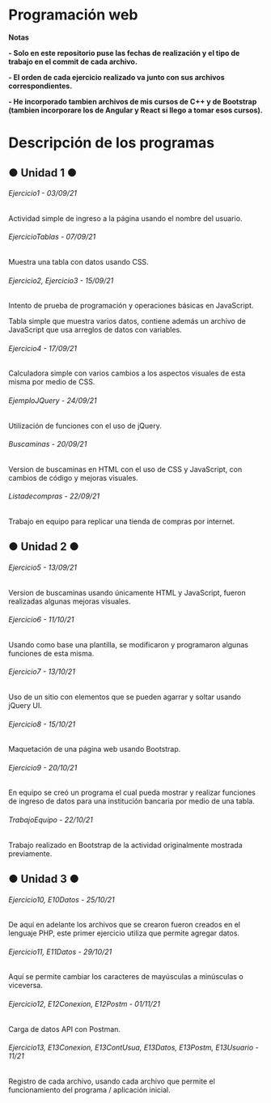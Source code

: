 # Programación web

<!----Notas---->
**Notas**

**- Solo en este repositorio puse las fechas de realización y el tipo de trabajo en el commit de cada archivo.**

**- El orden de cada ejercicio realizado va junto con sus archivos correspondientes.**

**- He incorporado tambien archivos de mis cursos de C++ y de Bootstrap (tambien incorporare los de Angular y React si llego a tomar esos cursos).**
<!----Separador de las notas---->

<!----Directorio con descripción de los programas---->
# Descripción de los programas

## ● Unidad 1 ●
###### Ejercicio1 - 03/09/21
Actividad simple de ingreso a la página usando el nombre del usuario.

<!----Separador---->

###### EjercicioTablas - 07/09/21
Muestra una tabla con datos usando CSS.

<!----Separador---->

###### Ejercicio2, Ejercicio3 - 15/09/21
Intento de prueba de programación y operaciones básicas en JavaScript.

<!----Separador---->

Tabla simple que muestra varios datos, contiene además un archivo de JavaScript que usa arreglos de datos con variables.

<!----Separador---->

###### Ejercicio4 - 17/09/21
Calculadora simple con varios cambios a los aspectos visuales de esta misma por medio de CSS.

<!----Separador---->

###### EjemploJQuery - 24/09/21
Utilización de funciones con el uso de jQuery.

<!----Separador---->

###### Buscaminas - 20/09/21
Version de buscaminas en HTML con el uso de CSS y JavaScript, con cambios de código y mejoras visuales.

<!----Separador---->

###### Listadecompras - 22/09/21
Trabajo en equipo para replicar una tienda de compras por internet.

<!----Separador---->

## ● Unidad 2 ●
###### Ejercicio5 - 13/09/21
Version de buscaminas usando únicamente HTML y JavaScript, fueron realizadas algunas mejoras visuales.

<!----Separador---->

###### Ejercicio6 - 11/10/21
Usando como base una plantilla, se modificaron y programaron algunas funciones de esta misma.

<!----Separador---->

###### Ejercicio7 - 13/10/21
Uso de un sitio con elementos que se pueden agarrar y soltar usando jQuery UI.

<!----Separador---->

###### Ejercicio8 - 15/10/21
Maquetación de una página web usando Bootstrap.

<!----Separador---->

###### Ejercicio9 - 20/10/21
En equipo se creó un programa el cual pueda mostrar y realizar funciones de ingreso de datos para una institución bancaria por medio de una tabla.

<!----Separador---->

###### TrabajoEquipo - 22/10/21
Trabajo realizado en Bootstrap de la actividad originalmente mostrada previamente.

<!----Separador---->

## ● Unidad 3 ●
###### Ejercicio10, E10Datos - 25/10/21
De aquí en adelante los archivos que se crearon fueron creados en el lenguaje PHP, este primer ejercicio utiliza que permite agregar datos.

<!----Separador---->

###### Ejercicio11, E11Datos - 29/10/21
Aquí se permite cambiar los caracteres de mayúsculas a minúsculas o viceversa.

<!----Separador---->

###### Ejercicio12, E12Conexion, E12Postm - 01/11/21
Carga de datos API con Postman.

<!----Separador---->

###### Ejercicio13, E13Conexion, E13ContUsua, E13Datos, E13Postm, E13Usuario - 11/21
Registro de cada archivo, usando cada archivo que permite el funcionamiento del programa / aplicación inicial.

<!----Separador del directorio con ubicación de archivos---->